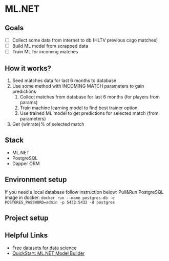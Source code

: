 # ML.NET

## Goals
- [ ] Collect some data from internet to db (HLTV previous csgo matches)
- [ ] Build ML model from scrapped data
- [ ] Train ML for incoming matches

## How it works? 
1. Seed matches data for last 6 months to database
2. Use some method with INCOMING MATCH parameters to gain predictions
   1. Collect matches from database for last 6 months (for players from params)
   2. Train machine learning model to find best trainer option
   3. Use trained ML model to get predictions for selected match (from parameters)
3. Get {winrate}% of selected match

## Stack
- ML.NET
- PostgreSQL
- Dapper ORM

## Environment setup
If you need a local database follow instruction below:
Pull&Run PostgreSQL image in docker: `docker run --name postgres-db -e POSTGRES_PASSWORD=admin -p 5432:5432 -d postgres`

## Project setup

## Helpful Links
- [Free datasets for data science](https://www.kaggle.com/)
- [QuickStart: ML.NET Model Builder](https://youtu.be/cUqNzZwzUV0)
